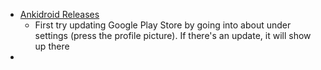 - [Ankidroid Releases](https://github.com/ankidroid/Anki-Android/releases)
	- First try updating Google Play Store by going into about under settings (press the profile picture). If there's an update, it will show up there
-
